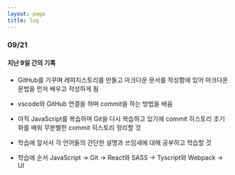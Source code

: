 ```yaml
---
layout: page
title: log
---
```



### 09/21 

#### 지난 9일 간의 기록

  - GitHub를 가꾸며 레파지스토리를 만들고 마크다운 문서를 작성함에 있어 마크다운 문법을 먼저 배우고 작성하게 됨

  - vscode와 GitHub 연결을 하며 commit을 하는 방법을 배움

  - 아직 JavaScript를 복습하며 Git을 다시 복습하고 있기에 commit 히스토리 초기화를 배워 무분별한 commit 히스토리 정리할 것

  - 학습에 앞서서 각 언어들의 간단한 설명과 쓰임새에 대해 공부하고 학습할 것

  - 학습에 순서 JavaScript -> Git -> React와 SASS -> Tyscript와 Webpack -> UI